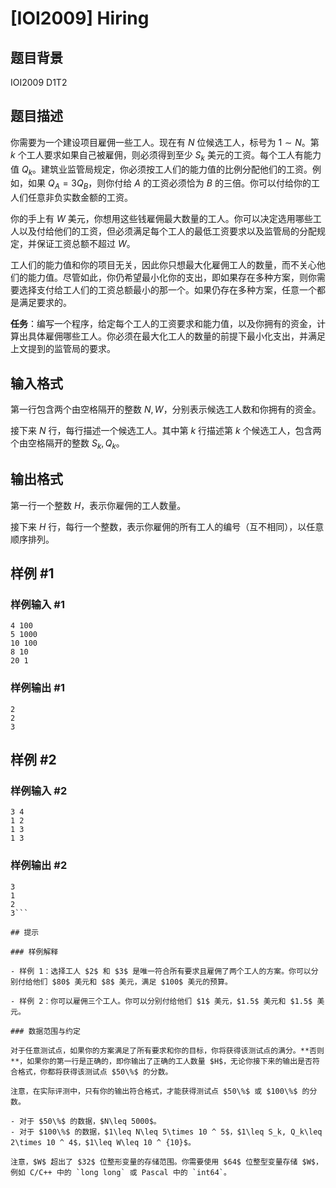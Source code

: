 # [IOI2009] Hiring

## 题目背景

IOI2009 D1T2

## 题目描述

你需要为一个建设项目雇佣一些工人。现在有 $N$ 位候选工人，标号为 $1\sim N$。第 $k$ 个工人要求如果自己被雇佣，则必须得到至少 $S_k$ 美元的工资。每个工人有能力值 $Q_k$。建筑业监管局规定，你必须按工人们的能力值的比例分配他们的工资。例如，如果 $Q_A = 3Q_B$，则你付给 $A$ 的工资必须恰为 $B$ 的三倍。你可以付给你的工人们任意非负实数金额的工资。

你的手上有 $W$ 美元，你想用这些钱雇佣最大数量的工人。你可以决定选用哪些工人以及付给他们的工资，但必须满足每个工人的最低工资要求以及监管局的分配规定，并保证工资总额不超过 $W$。

工人们的能力值和你的项目无关，因此你只想最大化雇佣工人的数量，而不关心他们的能力值。尽管如此，你仍希望最小化你的支出，即如果存在多种方案，则你需要选择支付给工人们的工资总额最小的那一个。如果仍存在多种方案，任意一个都是满足要求的。

**任务**：编写一个程序，给定每个工人的工资要求和能力值，以及你拥有的资金，计算出具体雇佣哪些工人。你必须在最大化工人的数量的前提下最小化支出，并满足上文提到的监管局的要求。

## 输入格式

第一行包含两个由空格隔开的整数 $N, W$，分别表示候选工人数和你拥有的资金。

接下来 $N$ 行，每行描述一个候选工人。其中第 $k$ 行描述第 $k$ 个候选工人，包含两个由空格隔开的整数 $S_k, Q_k$。

## 输出格式

第一行一个整数 $H$，表示你雇佣的工人数量。

接下来 $H$ 行，每行一个整数，表示你雇佣的所有工人的编号（互不相同），以任意顺序排列。

## 样例 #1

### 样例输入 #1
```
4 100
5 1000
10 100
8 10
20 1
```

### 样例输出 #1

```
2
2
3
```

## 样例 #2

### 样例输入 #2
```
3 4
1 2
1 3
1 3
```

### 样例输出 #2

```
3
1
2
3```

## 提示

### 样例解释

- 样例 1：选择工人 $2$ 和 $3$ 是唯一符合所有要求且雇佣了两个工人的方案。你可以分别付给他们 $80$ 美元和 $8$ 美元，满足 $100$ 美元的预算。

- 样例 2：你可以雇佣三个工人。你可以分别付给他们 $1$ 美元，$1.5$ 美元和 $1.5$ 美元。

### 数据范围与约定

对于任意测试点，如果你的方案满足了所有要求和你的目标，你将获得该测试点的满分。**否则**，如果你的第一行是正确的，即你输出了正确的工人数量 $H$，无论你接下来的输出是否符合格式，你都将获得该测试点 $50\%$ 的分数。

注意，在实际评测中，只有你的输出符合格式，才能获得测试点 $50\%$ 或 $100\%$ 的分数。

- 对于 $50\%$ 的数据，$N\leq 5000$。
- 对于 $100\%$ 的数据，$1\leq N\leq 5\times 10 ^ 5$，$1\leq S_k, Q_k\leq 2\times 10 ^ 4$，$1\leq W\leq 10 ^ {10}$。

注意，$W$ 超出了 $32$ 位整形变量的存储范围。你需要使用 $64$ 位整型变量存储 $W$，例如 C/C++ 中的 `long long` 或 Pascal 中的 `int64`。
